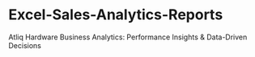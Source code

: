 # Excel-Sales-Analytics-Reports
Atliq Hardware Business Analytics: Performance Insights &amp; Data-Driven Decisions
